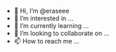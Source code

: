 - 👋 Hi, I’m @eraseee
- 👀 I’m interested in ...
- 🌱 I’m currently learning ...
- 💞️ I’m looking to collaborate on ...
- 📫 How to reach me ...

<!---
eraseee/eraseee is a ✨ special ✨ repository because its `README.md` (this file) appears on your GitHub profile.
You can click the Preview link to take a look at your changes.
--->
